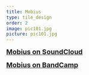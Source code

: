 ```yaml
---
title: Mobius
type: tile_design
order: 2
image: pic101.jpg
picture: pic101.jpg
---
```

<a href=" https://soundcloud.com/succulentband" target="_blank"><span style="font-size: large;"><b>Mobius on SoundCloud</b></span></a>

<a href="https://mobiuscloud.bandcamp.com/" target="_blank"><span style="font-size: large;"><b>Mobius on BandCamp</b></span></a>
